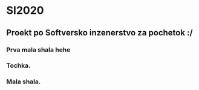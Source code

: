 # SI2020

## Proekt po Softversko inzenerstvo za pochetok :/

### Prva mala shala hehe 
### Tochka.
### Mala shala.

